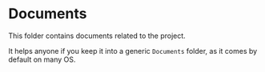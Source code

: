 # Documents

This folder contains documents related to the project.

It helps anyone if you keep it into a generic `Documents` folder, as it comes by default on many OS.
